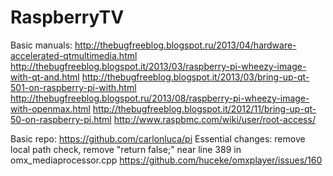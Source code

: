 RaspberryTV
===========

Basic manuals: 
http://thebugfreeblog.blogspot.ru/2013/04/hardware-accelerated-qtmultimedia.html
http://thebugfreeblog.blogspot.it/2013/03/raspberry-pi-wheezy-image-with-qt-and.html
http://thebugfreeblog.blogspot.it/2013/03/bring-up-qt-501-on-raspberry-pi-with.html
http://thebugfreeblog.blogspot.ru/2013/08/raspberry-pi-wheezy-image-with-openmax.html
http://thebugfreeblog.blogspot.it/2012/11/bring-up-qt-50-on-raspberry-pi.html
http://www.raspbmc.com/wiki/user/root-access/


Basic repo: https://github.com/carlonluca/pi
Essential changes: remove local path check, remove "return false;" near line 389 in omx_mediaprocessor.cpp
https://github.com/huceke/omxplayer/issues/160